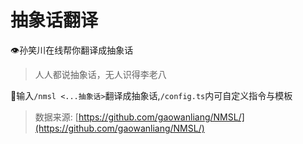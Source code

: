# 抽象话翻译

👁️孙笑川在线帮你翻译成抽象话

> 人人都说抽象话，无人识得李老八

👏输入`/nmsl <...抽象话>`翻译成抽象话,`/config.ts`内可自定义指令与模板

> 数据来源: [https://github.com/gaowanliang/NMSL/](https://github.com/gaowanliang/NMSL/)
